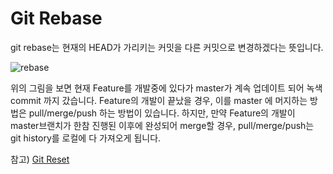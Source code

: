 # Git Rebase

git rebase는 현재의 HEAD가 가리키는 커밋을 다른 커밋으로 변경하겠다는 뜻입니다.

![rebase](https://wac-cdn.atlassian.com/dam/jcr:e4a40899-636b-4988-9774-eaa8a440575b/02.svg?cdnVersion=861)

위의 그림을 보면 현재 Feature를 개발중에 있다가 master가 계속 업데이트 되어 녹색 commit 까지 갔습니다. Feature의 개발이 끝났을 경우, 이를 master 에 머지하는 방법은 
pull/merge/push 하는 방법이 있습니다. 하지만, 만약 Feature의 개발이 master브랜치가 한참 진행된 이후에 완성되어 merge할 경우, pull/merge/push는 git history를 로컬에 다 가져오게 됩니다.

참고) 
[Git Reset](./2020-03-05-git-reset.md)